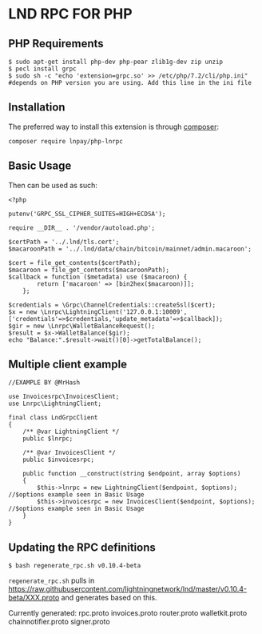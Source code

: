 # LND RPC FOR PHP


## PHP Requirements

```
$ sudo apt-get install php-dev php-pear zlib1g-dev zip unzip
$ pecl install grpc
$ sudo sh -c "echo 'extension=grpc.so' >> /etc/php/7.2/cli/php.ini" #depends on PHP version you are using. Add this line in the ini file
```

Installation
------------

The preferred way to install this extension is through [composer](http://getcomposer.org/download/):

```
composer require lnpay/php-lnrpc
```

Basic Usage
-----------

Then can be used as such: 

```
<?php

putenv('GRPC_SSL_CIPHER_SUITES=HIGH+ECDSA');

require __DIR__ . '/vendor/autoload.php';

$certPath = '../.lnd/tls.cert';
$macaroonPath = '../.lnd/data/chain/bitcoin/mainnet/admin.macaroon';

$cert = file_get_contents($certPath);
$macaroon = file_get_contents($macaroonPath);
$callback = function ($metadata) use ($macaroon) {
        return ['macaroon' => [bin2hex($macaroon)]];
    };

$credentials = \Grpc\ChannelCredentials::createSsl($cert);
$x = new \Lnrpc\LightningClient('127.0.0.1:10009',['credentials'=>$credentials,'update_metadata'=>$callback]);
$gir = new \Lnrpc\WalletBalanceRequest();
$result = $x->WalletBalance($gir);
echo "Balance:".$result->wait()[0]->getTotalBalance();

```

## Multiple client example
```
//EXAMPLE BY @MrHash

use Invoicesrpc\InvoicesClient;
use Lnrpc\LightningClient;

final class LndGrpcClient
{
    /** @var LightningClient */
    public $lnrpc;

    /** @var InvoicesClient */
    public $invoicesrpc;

    public function __construct(string $endpoint, array $options)
    {
        $this->lnrpc = new LightningClient($endpoint, $options); //$options example seen in Basic Usage
        $this->invoicesrpc = new InvoicesClient($endpoint, $options); //$options example seen in Basic Usage
    }
}
```

## Updating the RPC definitions

```
$ bash regenerate_rpc.sh v0.10.4-beta
```

`regenerate_rpc.sh` pulls in https://raw.githubusercontent.com/lightningnetwork/lnd/master/v0.10.4-beta/XXX.proto and generates based on this.

Currently generated: rpc.proto
invoices.proto
router.proto
walletkit.proto
chainnotifier.proto
signer.proto 
